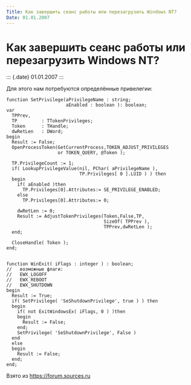 ```yaml
---
Title: Как завершить сеанс работы или перезагрузить Windows NT?
Date: 01.01.2007
---
```



Как завершить сеанс работы или перезагрузить Windows NT?
========================================================

::: {.date}
01.01.2007
:::

Для этого нам потребуются определённые привелегии:

    function SetPrivilege(aPrivilegeName : string; 
                          aEnabled : boolean ): boolean; 
    var 
      TPPrev, 
      TP         : TTokenPrivileges; 
      Token      : THandle; 
      dwRetLen   : DWord; 
    begin 
      Result := False; 
      OpenProcessToken(GetCurrentProcess,TOKEN_ADJUST_PRIVILEGES 
                       or TOKEN_QUERY, @Token ); 
     
      TP.PrivilegeCount := 1; 
      if( LookupPrivilegeValue(nil, PChar( aPrivilegeName ), 
                               TP.Privileges[ 0 ].LUID ) ) then 
      begin 
        if( aEnabled )then 
          TP.Privileges[0].Attributes:= SE_PRIVILEGE_ENABLED; 
        else 
          TP.Privileges[0].Attributes:= 0; 
     
        dwRetLen := 0; 
        Result := AdjustTokenPrivileges(Token,False,TP, 
                                        SizeOf( TPPrev ), 
                                        TPPrev,dwRetLen ); 
      end; 
     
      CloseHandle( Token ); 
    end; 
     
     
    function WinExit( iFlags : integer ) : boolean; 
    //   возможные флаги:
    //   EWX_LOGOFF 
    //   EWX_REBOOT 
    //   EWX_SHUTDOWN 
    begin 
      Result := True; 
      if( SetPrivilege( 'SeShutdownPrivilege', true ) ) then 
      begin 
        if( not ExitWindowsEx( iFlags, 0 ) )then 
        begin 
          Result := False; 
        end; 
        SetPrivilege( 'SeShutdownPrivilege', False ) 
      end 
      else 
      begin 
        Result := False; 
      end; 
    end;

Взято из <https://forum.sources.ru>
